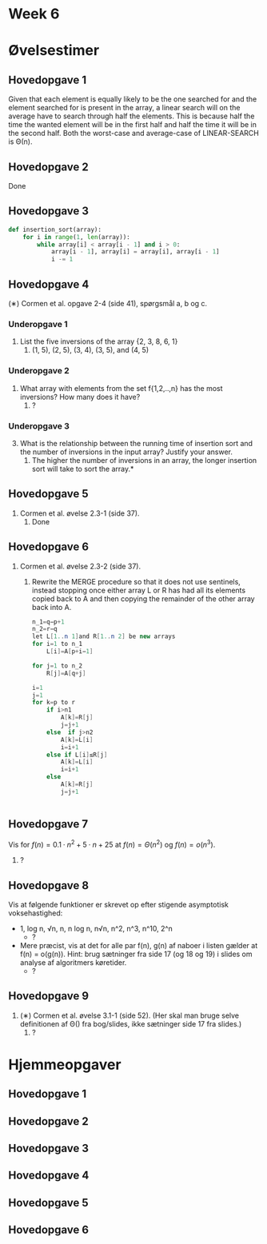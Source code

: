 # Week 6

# Øvelsestimer
## Hovedopgave 1
Given that each element is equally likely to be the one searched for and the element searched for is present in the array, a linear search will on the average have to search through half the elements.
This is because half the time the wanted element will be in the first half and half the time it will be in the second half. Both the worst-case and average-case of LINEAR-SEARCH is Θ(n).

## Hovedopgave 2
Done

## Hovedopgave 3

```python
def insertion_sort(array):
    for i in range(1, len(array)):
        while array[i] < array[i - 1] and i > 0:
            array[i - 1], array[i] = array[i], array[i - 1]
            i -= 1
```

## Hovedopgave 4

(∗) Cormen et al. opgave 2-4 (side 41), spørgsmål a, b og c.
### Underopgave 1
1. List the five inversions of the array {2, 3, 8, 6, 1}
    1. (1, 5), (2, 5), (3, 4), (3, 5), and (4, 5)
### Underopgave 2
1. What array with elements from the set f{1,2,..,n} has the most inversions?
How many does it have?
    1. ?
### Underopgave 3
3. What is the relationship between the running time of insertion sort and the
number of inversions in the input array? Justify your answer.
    1. The higher the number of inversions in an array, the longer insertion sort will take to sort the array.*

## Hovedopgave 5

1. Cormen et al. øvelse 2.3-1 (side 37).
    1. Done

## Hovedopgave 6

1. Cormen et al. øvelse 2.3-2 (side 37).
    1. Rewrite the MERGE procedure so that it does not use sentinels, instead stopping
    once either array L or R has had all its elements copied back to A and then copying
    the remainder of the other array back into A.
        
        ```java
        n_1=q−p+1
        n_2=r−q
        let L[1..n 1]and R[1..n 2] be new arrays 
        for i=1 to n_1
        	L[i]=A[p+i−1]
        
        for j=1 to n_2
        	R[j]=A[q+j]
        
        i=1
        j=1
        for k=p to r
        	if i>n1
        		A[k]=R[j]
        		j=j+1
        	else  if j>n2
        		A[k]=L[i]
        		i=i+1
        	else if L[i]≤R[j]
        		A[k]=L[i]
        		i=i+1
        	else 
        		A[k]=R[j]
        		j=j+1
        	
        ```
        

## Hovedopgave 7

Vis for $f(n) = 0.1 · n^2 + 5 · n + 25$ at $f(n) = Θ(n^2)$ og $f(n) = o(n^3)$.

1. ?

## Hovedopgave 8

Vis at følgende funktioner er skrevet op efter stigende asymptotisk
voksehastighed:

- 1, log n, √n, n, n log n, n√n, n^2, n^3, n^10, 2^n
    - ?
- Mere præcist, vis at det for alle par f(n), g(n) af naboer i listen gælder
at f(n) = o(g(n)). Hint: brug sætninger fra side 17 (og 18 og 19) i slides
om analyse af algoritmers køretider.
    - ?

## Hovedopgave 9

1. (∗) Cormen et al. øvelse 3.1-1 (side 52). (Her skal man bruge selve
definitionen af Θ() fra bog/slides, ikke sætninger side 17 fra slides.)
    1. ?
   
# Hjemmeopgaver
## Hovedopgave 1
## Hovedopgave 2
## Hovedopgave 3
## Hovedopgave 4
## Hovedopgave 5
## Hovedopgave 6
